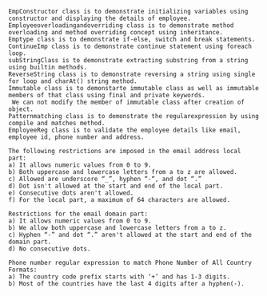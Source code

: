     EmpConstructor class is to demonstrate initializing variables using constructor and displaying the details of employee.
    Employeeoverloadingandoverriding class is to demonstrate method overloading and method overriding concept using inheritance.
    Emptype class is to demonstrate if-else, switch and break statements.
    ContinueImp class is to demonstrate continue statement using foreach loop.
    subStringClass is to demonstrate extracting substring from a string using builtin methods.
    ReverseString class is to demonstrate reversing a string using single for loop and charAt() string method.
    Immutable class is to demonstarte immutable class as well as immutable members of that class using final and private keywords.
     We can not modify the member of immutable class after creation of object.
    Patternmatching class is to demonstrate the regularexpression by using compile and matches method.
    EmployeeReg class is to validate the employee details like email, employee id, phone number and address.

    The following restrictions are imposed in the email address local part:
    a) It allows numeric values from 0 to 9.
    b) Both uppercase and lowercase letters from a to z are allowed.
    c) Allowed are underscore “_”, hyphen “-“, and dot “.”
    d) Dot isn't allowed at the start and end of the local part.
    e) Consecutive dots aren't allowed.
    f) For the local part, a maximum of 64 characters are allowed.

    Restrictions for the email domain part:
    a) It allows numeric values from 0 to 9.
    b) We allow both uppercase and lowercase letters from a to z.
    c) Hyphen “-” and dot “.” aren't allowed at the start and end of the domain part.
    d) No consecutive dots.

    Phone number regular expression to match Phone Number of All Country Formats:
    a) The country code prefix starts with ‘+’ and has 1-3 digits.
    b) Most of the countries have the last 4 digits after a hyphen(-).

